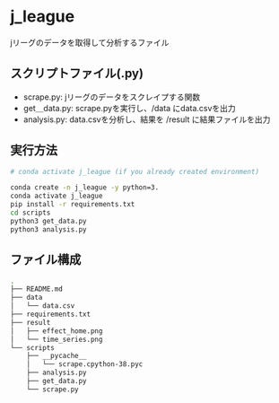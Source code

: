 # j_league
jリーグのデータを取得して分析するファイル

## スクリプトファイル(.py)
- scrape.py: jリーグのデータをスクレイプする関数
- get＿data.py: scrape.pyを実行し、/data にdata.csvを出力
- analysis.py: data.csvを分析し、結果を /result に結果ファイルを出力

## 実行方法
```zsh
# conda activate j_league (if you already created environment)

conda create -n j_league -y python=3.
conda activate j_league
pip install -r requirements.txt
cd scripts
python3 get_data.py
python3 analysis.py
```

## ファイル構成
```zsh
.
├── README.md
├── data
│   └── data.csv
├── requirements.txt
├── result
│   ├── effect_home.png
│   └── time_series.png
└── scripts
    ├── __pycache__
    │   └── scrape.cpython-38.pyc
    ├── analysis.py
    ├── get_data.py
    └── scrape.py
 ```